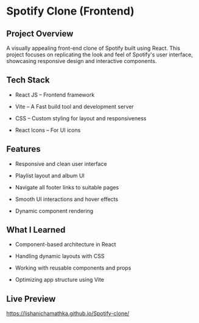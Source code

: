 # Spotify Clone (Frontend)

## Project Overview

A visually appealing front-end clone of Spotify built using React. This project focuses on replicating the look and feel of Spotify's user interface, showcasing responsive design and interactive components.

## Tech Stack

- React JS – Frontend framework

- Vite – A Fast build tool and development server

- CSS – Custom styling for layout and responsiveness

- React Icons – For UI icons

## Features

- Responsive and clean user interface

- Playlist layout and album UI

- Navigate all footer links to suitable pages

- Smooth UI interactions and hover effects

- Dynamic component rendering

## What I Learned

- Component-based architecture in React

- Handling dynamic layouts with CSS

- Working with reusable components and props

- Optimizing app structure using Vite

## Live Preview

https://lishanichamathka.github.io/Spotify-clone/



